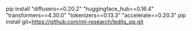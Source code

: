 pip install "diffusers==0.20.2" "huggingface_hub==0.16.4" "transformers==4.30.0" "tokenizers==0.13.3" "accelerate==0.20.3"
pip install git+https://github.com/ml-research/ledits_pp.git